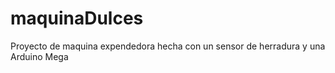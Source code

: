 # maquinaDulces
Proyecto de maquina expendedora hecha con un sensor de herradura y una Arduino Mega
